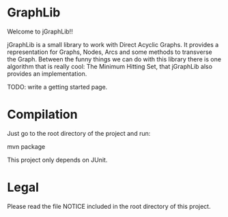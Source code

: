 <h1>GraphLib</h1>

Welcome to jGraphLib!!

jGraphLib is a small library to work with Direct Acyclic Graphs. It provides
a representation for Graphs, Nodes, Arcs and some methods to transverse the
Graph. Between the funny things we can do with this library there is one
algorithm that is really cool: The Minimum Hitting Set, that jGraphLib also
provides an implementation.

TODO: write a getting started page.

<h1>Compilation</h1>

Just go to the root directory of the project and run:

  mvn package

This project only depends on JUnit.

<h1>Legal</h1>

Please read the file NOTICE included in the root directory of this project.


